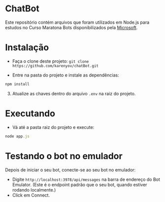 # ChatBot
Este repositório contém arquivos que foram utilizados em Node.js para estudos no Curso Maratona Bots disponibilizados pela [Microsoft](https://ticapacitacion.com/curso/botspt).

# Instalação
* Faça o clone deste projeto:
`git clone https://github.com/karenyov/chatBot.git`

* Entre na pasta do projeto e instale as dependências:
 ```javascript
npm install
```
 
3. Atualize as chaves dentro do arquivo `.env` na raiz do projeto. 

# Executando 
* Vá até a pasta raiz do projeto e execute:
```javascript
node app.js
```

# Testando o bot no emulador
Depois de iniciar o seu bot, conecte-se ao seu bot no emulador:

* Digite ```http://localhost:3978/api/messages``` na barra de endereço do Bot Emulator. (Este é o endpoint padrão que o seu bot, quando estiver rodando localmente.)
* Click em Connect.

